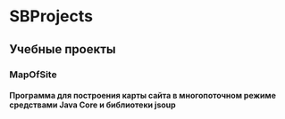 # SBProjects
## Учебные проекты
### MapOfSite
#### Программа для построения карты сайта в многопоточном режиме средствами Java Core и библиотеки jsoup
